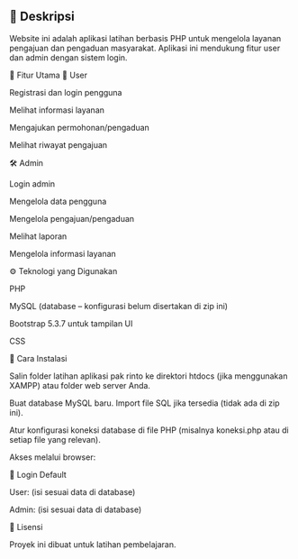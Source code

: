 ## 📌 Deskripsi

Website ini adalah aplikasi latihan berbasis PHP untuk mengelola layanan pengajuan dan pengaduan masyarakat. Aplikasi ini mendukung fitur user dan admin dengan sistem login.

📝 Fitur Utama
👥 User

Registrasi dan login pengguna

Melihat informasi layanan

Mengajukan permohonan/pengaduan

Melihat riwayat pengajuan

🛠 Admin

Login admin

Mengelola data pengguna

Mengelola pengajuan/pengaduan

Melihat laporan

Mengelola informasi layanan

⚙️ Teknologi yang Digunakan

PHP

MySQL (database – konfigurasi belum disertakan di zip ini)

Bootstrap 5.3.7 untuk tampilan UI

CSS

🚀 Cara Instalasi

Salin folder latihan aplikasi pak rinto ke direktori htdocs (jika menggunakan XAMPP) atau folder web server Anda.

Buat database MySQL baru. Import file SQL jika tersedia (tidak ada di zip ini).

Atur konfigurasi koneksi database di file PHP (misalnya koneksi.php atau di setiap file yang relevan).

Akses melalui browser:

👤 Login Default

User: (isi sesuai data di database)

Admin: (isi sesuai data di database)

📄 Lisensi

Proyek ini dibuat untuk latihan pembelajaran.
